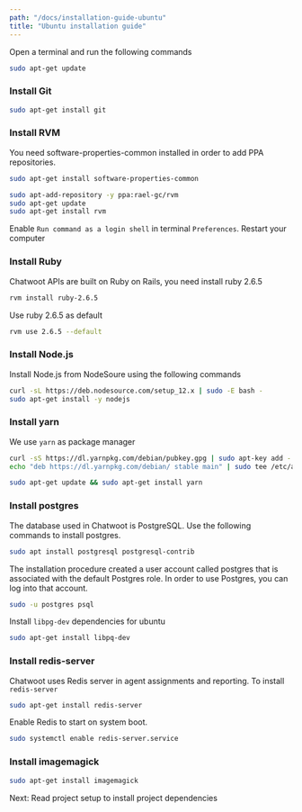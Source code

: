 ```yaml
---
path: "/docs/installation-guide-ubuntu"
title: "Ubuntu installation guide"
---
```


Open a terminal and run the following commands

```bash
sudo apt-get update
```

### Install Git

```bash
sudo apt-get install git
```

### Install RVM

You need software-properties-common installed in order to add PPA repositories.

```bash
sudo apt-get install software-properties-common
```

```bash
sudo apt-add-repository -y ppa:rael-gc/rvm
sudo apt-get update
sudo apt-get install rvm
```

Enable `Run command as a login shell` in terminal `Preferences`. Restart your computer

### Install Ruby

Chatwoot APIs are built on Ruby on Rails, you need install ruby 2.6.5

```bash
rvm install ruby-2.6.5
```

Use ruby 2.6.5 as default

```bash
rvm use 2.6.5 --default
```

### Install Node.js

Install Node.js from NodeSoure using the following commands

```bash
curl -sL https://deb.nodesource.com/setup_12.x | sudo -E bash -
sudo apt-get install -y nodejs
```

### Install yarn

We use `yarn` as package manager

```bash
curl -sS https://dl.yarnpkg.com/debian/pubkey.gpg | sudo apt-key add -
echo "deb https://dl.yarnpkg.com/debian/ stable main" | sudo tee /etc/apt/sources.list.d/yarn.list
```

```bash
sudo apt-get update && sudo apt-get install yarn
```

### Install postgres

The database used in Chatwoot is PostgreSQL. Use the following commands to install postgres.

```bash
sudo apt install postgresql postgresql-contrib
```

The installation procedure created a user account called postgres that is associated with the default Postgres role. In order to use Postgres, you can log into that account.

```bash
sudo -u postgres psql
```

Install `libpg-dev` dependencies for ubuntu

```bash
sudo apt-get install libpq-dev
```

### Install redis-server

Chatwoot uses Redis server in agent assignments and reporting. To install `redis-server`

```bash
sudo apt-get install redis-server
```

Enable Redis to start on system boot.

```bash
sudo systemctl enable redis-server.service
```

### Install imagemagick

```bash
sudo apt-get install imagemagick
```

Next: Read project setup to install project dependencies
